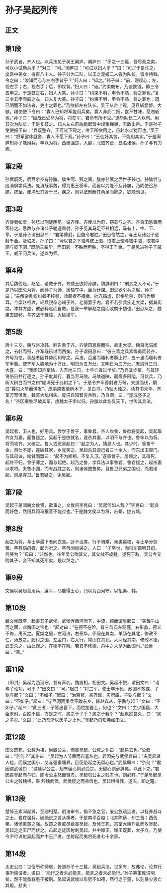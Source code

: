 # 孙子吴起列传

## 正文

## 第1段
孙子武者，齐人也。以兵法见于吴王阖庐。阖庐曰：“子之十三篇，吾尽观之矣，可以小试勒兵乎？”对曰：“可。”阖庐曰：“可试以妇人乎？”曰：“可。”于是许之，出宫中美女，得百八十人。孙子分为二队，以王之宠姬二人各为队长，皆令持戟。令之曰：“汝知而心与左右手背乎？”妇人曰：“知之。”孙子曰：“前，则视心；左，视左手；右，视右手；后，即视背。”妇人曰：“诺。”约束既布，乃设鈇钺，即三令五申之。于是鼓之右，妇人大笑。孙子曰：“约束不明，申令不熟，将之罪也。”复三令五申而鼓之左，妇人复大笑。孙子曰：“约束不明，申令不熟，将之罪也；既已明而不如法者，吏士之罪也。”乃欲斩左右队长。吴王从台上观，见且斩爱姬，大骇。趣使使下令曰：“寡人已知将军能用兵矣。寡人非此二姬，食不甘味，愿勿斩也。”孙子曰：“臣既已受命为将，将在军，君命有所不受。”遂斩队长二人以徇。用其次为队长，于是复鼓之。妇人左右前后跪起皆中规矩绳墨，无敢出声。于是孙子使使报王曰：“兵既整齐，王可试下观之，唯王所欲用之，虽赴水火犹可也。”吴王曰：“将军罢休就舍，寡人不愿下观。”孙子曰：“王徒好其言，不能用其实。”于是阖庐知孙子能用兵，卒以为将。西破强楚，入郢，北威齐晋，显名诸侯，孙子与有力焉。

## 第2段

孙武既死，后百余岁有孙膑。膑生阿、鄄之间，膑亦孙武之后世子孙也。孙膑尝与庞涓俱学兵法。庞涓既事魏，得为惠王将军，而自以为能不及孙膑，乃阴使召孙膑。膑至，庞涓恐其贤于己，疾之，则以法刑断其两足而黥之，欲隐勿见。
## 第3段

齐使者如梁，孙膑以刑徒阴见，说齐使。齐使以为奇，窃载与之齐。齐将田忌善而客待之。忌数与齐诸公子驰逐重射。孙子见其马足不甚相远，马有上、中、下、辈。于是孙子谓田忌曰：“君第重射，臣能令君胜。”田忌信然之，与王及诸公子逐射千金。及临质，孙子曰：“今以君之下驷与彼上驷，取君上驷与彼中驷，取君中驷与彼下驷。”既驰三辈毕，而田忌一不胜而再胜，卒得王千金。于是忌进孙子于威王。威王问兵法，遂以为师。
## 第4段

其后魏伐赵，赵急，请救于齐。齐威王欲将孙膑，膑辞谢曰：“刑余之人不可。”于是乃以田忌为将，而孙子为师，居辎车中，坐为计谋。田忌欲引兵之赵，孙子曰：“夫解杂乱纷纠者不控卷，救鬬者不搏撠，批亢捣虚，形格势禁，则自为解耳。今梁赵相攻，轻兵锐卒必竭于外，老弱罢于内。君不若引兵疾走大梁，据其街路，冲其方虚，彼必释赵而自救。是我一举解赵之围而收獘于魏也。”田忌从之，魏果去邯郸，与齐战于桂陵，大破梁军。
## 第5段

后十三岁，魏与赵攻韩，韩告急于齐。齐使田忌将而往，直走大梁。魏将庞涓闻之，去韩而归，齐军既已过而西矣。孙子谓田忌曰：“彼三晋之兵素悍勇而轻齐，齐号为怯，善战者因其势而利导之。兵法，百里而趣利者蹶上将，五十里而趣利者军半至。使齐军入魏地为十万灶，明日为五万灶，又明日为三万灶。”庞涓行三日，大喜，曰：“我固知齐军怯，入吾地三日，士卒亡者过半矣。”乃弃其步军，与其轻锐倍日并行逐之。孙子度其行，暮当至马陵。马陵道陕，而旁多阻隘，可伏兵，乃斫大树白而书之曰“庞涓死于此树之下”。于是令齐军善射者万弩，夹道而伏，期曰“暮见火举而俱发”。庞涓果夜至斫木下，见白书，乃钻火烛之。读其书未毕，齐军万弩俱发，魏军大乱相失。庞涓自知智穷兵败，乃自刭，曰：“遂成竖子之名！”齐因乘胜尽破其军，虏魏太子申以归。孙膑以此名显天下，世传其兵法。
## 第6段

吴起者，卫人也，好用兵。尝学于曾子，事鲁君。齐人攻鲁，鲁欲将吴起，吴起取齐女为妻，而鲁疑之。吴起于是欲就名，遂杀其妻，以明不与齐也。鲁卒以为将。将而攻齐，大破之。鲁人或恶吴起曰：“起之为人，猜忍人也。其少时，家累千金，游仕不遂，遂破其家，乡党笑之，吴起杀其谤己者三十余人，而东出卫郭门。与其母诀，啮臂而盟曰：“起不为卿相，不复入卫。”遂事曾子。居顷之，其母死，起终不归。曾子薄之，而与起绝。起乃之鲁，学兵法以事鲁君。鲁君疑之，起杀妻以求将。夫鲁小国，而有战胜之名，则诸侯图鲁矣。且鲁卫兄弟之国也，而君用起，则是弃卫。”鲁君疑之，谢吴起。
## 第7段

吴起于是闻魏文侯贤，欲事之。文侯问李克曰：“吴起何如人哉？”李克曰：“起贪而好色，然用兵司马穰苴不能过也。”于是魏文侯以为将，击秦，拔五城。
## 第8段

起之为将，与士卒最下者同衣食。卧不设席，行不骑乘，亲裹赢粮，与士卒分劳苦。卒有病疽者，起为吮之。卒母闻而哭之。人曰：“子卒也，而将军自吮其疽，何哭为？”母曰：“非然也。往年吴公吮其父，其父战不旋踵，遂死于敌。吴公今又吮其子，妾不知其死所矣。是以哭之。”
## 第9段

文侯以吴起善用兵，廉平，尽能得士心，乃以为西河守，以拒秦、韩。
## 第10段

魏文侯既卒，起事其子武侯。武侯浮西河而下，中流，顾而谓吴起曰：“美哉乎山河之固，此魏国之宝也！”起对曰：“在德不在险。昔三苗氏左洞庭，右彭蠡，德义不修，禹灭之。夏桀之居，左河济，右泰华，伊阙在其南，羊肠在其北，修政不仁，汤放之。殷纣之国，左孟门，右太行，常山在其北，大河经其南，修政不德，武王杀之。由此观之，在德不在险。若君不修德，舟中之人尽为敌国也。”武侯曰：“善。”
## 第11段

（即封）吴起为西河守，甚有声名。魏置相，相田文。吴起不悦，谓田文曰：“请与子论功，可乎？”田文曰：“可。”起曰：“将三军，使士卒乐死，敌国不敢谋，子孰与起？”文曰：“不如子。”起曰：“治百官，亲万民，实府库，子孰与起？”文曰：“不如子。”起曰：“守西河而秦兵不敢东乡，韩赵宾从，子孰与起？”文曰：“不如子。”起曰：“此三者，子皆出吾下，而位加吾上，何也？”文曰：“主少国疑，大臣未附，百姓不信，方是之时，属之于子乎？属之于我乎？”起默然良久，曰：“属之子矣。”文曰：“此乃吾所以居子之上也。”吴起乃自知弗如田文。
## 第12段

田文既死，公叔为相，尚魏公主，而害吴起。公叔之仆曰：“起易去也。”公叔曰：“奈何？”其仆曰：“吴起为人节廉而自喜名也。君因先与武侯言曰：“夫吴起贤人也，而侯之国小，又与强秦壤界，臣窃恐起之无留心也。”武侯即曰：“奈何？”君因谓武侯曰：“试延以公主，起有留心则必受之。无留心则必辞矣。以此卜之。”君因召吴起而与归，即令公主怒而轻君。吴起见公主之贱君也，则必辞。”于是吴起见公主之贱魏相，果 辞魏武侯。武侯疑之而弗信也。吴起惧得罪，遂去，即之楚。
## 第13段

楚悼王素闻起贤，至则相楚。明法审令，捐不急之官，废公族疏远者，以抚养战斗之士。要在强兵，破驰说之言从横者。于是南平百越；北并陈蔡，却三晋；西伐秦。诸侯患楚之强。故楚之贵戚尽欲害吴起。及悼王死，宗室大臣作乱而攻吴起，吴起走之王尸而伏之。击起之徒因射刺吴起，并中悼王。悼王既葬，太子立，乃使令尹尽诛射吴起而并中王尸者。坐射起而夷宗死者七十余家。
## 第14段

太史公曰：世俗所称师旅，皆道孙子十三篇，吴起兵法，世多有，故弗论，论其行事所施设者。语曰：“能行之者未必能言，能言之者未必能行。”孙子筹策庞涓明矣，然不能蚤救患于被刑。吴起说武侯以形势不如德，然行之于楚，以刻暴少恩亡其躯。悲夫！
